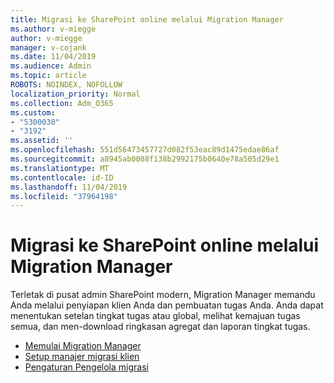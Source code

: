```yaml
---
title: Migrasi ke SharePoint online melalui Migration Manager
ms.author: v-miegge
author: v-miegge
manager: v-cojank
ms.date: 11/04/2019
ms.audience: Admin
ms.topic: article
ROBOTS: NOINDEX, NOFOLLOW
localization_priority: Normal
ms.collection: Adm_O365
ms.custom:
- "5300030"
- "3192"
ms.assetid: ''
ms.openlocfilehash: 551d56473457727d082f53eac89d1475edae86af
ms.sourcegitcommit: a8945ab0008f138b2992175b0640e78a505d29e1
ms.translationtype: MT
ms.contentlocale: id-ID
ms.lasthandoff: 11/04/2019
ms.locfileid: "37964198"
---
```

# <a name="migrating-to-sharepoint-online-via-migration-manager"></a>Migrasi ke SharePoint online melalui Migration Manager

Terletak di pusat admin SharePoint modern, Migration Manager memandu Anda melalui penyiapan klien Anda dan pembuatan tugas Anda. Anda dapat menentukan setelan tingkat tugas atau global, melihat kemajuan tugas semua, dan men-download ringkasan agregat dan laporan tingkat tugas.

* [Memulai Migration Manager](https://docs.microsoft.com/sharepointmigration/mm-get-started)
* [Setup manajer migrasi klien](https://docs.microsoft.com/sharepointmigration/mm-setup-clients)
* [Pengaturan Pengelola migrasi](https://docs.microsoft.com/sharepointmigration/mm-settings)